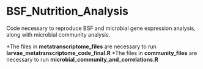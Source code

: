# BSF_Nutrition_Analysis
Code necessary to reproduce BSF and microbial gene expression analysis, along with microbial community analysis.

*The files in **metatranscriptome_files** are necessary to run **larvae_metatranscriptome_code_final.R**
*The files in **community_files** are necessary to run **microbial_community_and_correlations.R**

